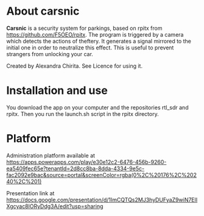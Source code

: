 # About carsnic

**Carsnic** is a security system for parkings, based on rpitx from https://github.com/F5OEO/rpitx. The program is triggered by a camera which detects the actions of theftery.
It generates a signal mirrored to the initial one in order to neutralize this effect. This is useful to prevent strangers from unlocking your car.

Created by Alexandra Chirita. See Licence for using it.

# Installation and use

You download the app on your computer and the repositories rtl_sdr and rpitx. Then you run the launch.sh script in the rpitx directory.

# Platform

Administration platform available at https://apps.powerapps.com/play/e30e12c2-6476-456b-9260-ea5409fec65e?tenantId=2d8cc8ba-8dda-4334-9e5c-fac2092e9bac&source=portal&screenColor=rgba(0%2C%20176%2C%20240%2C%201)

Presentation link at https://docs.google.com/presentation/d/1ImCQTQs2MJ3hyDUFyaZ9wiN7ElIXgcyac8lORyDdg3A/edit?usp=sharing

